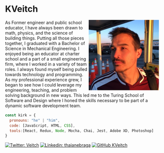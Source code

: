 # KVeitch


<img align='right' src="./images/KV.jpg" width="230" style="-webkit-transform: scaleX(-1);
  transform: scaleX(-1);">
As Former engineer and public school educator,  I have always been drawn to math, physics, and the science of building things. Putting all those pieces together, I graduated with a Bachelor of Science in Mechanical Engineering. I enjoyed being an educator at charter school and a part of a small engineering firm, where I worked in a variety of team roles.  I always found myself being pulled towards technology and programming. As my professional experience grew, I began to see how I could leverage my engineering, teaching, and problem solving background in new ways. This led me to the Turing School of Software and Design where I honed the skills necessary to be part of a dynamic software development team.

```javascript
const kirk = {
  pronouns: "he" | "him",
  code: [JavaScript, HTML, CSS],
  tools:[React, Redux, Node, Mocha, Chai, Jest, Adobe XD, Photoshop]
}
```
  
  [![Twitter: Veitch](https://img.shields.io/twitter/follow/KirkVeitch?style=social)](https://twitter.com/KirkVeitch)
  [![Linkedin: thaianebraga](https://img.shields.io/badge/-kirkaveitch-blue?style=flat-square&logo=Linkedin&logoColor=white&link=https://www.linkedin.com/in/kirkaveitch/)](https://www.linkedin.com/in/kirkaveitch/)
  [![GitHub KVeitch](https://img.shields.io/github/followers/KVeitch?label=follow&style=social)](https://github.com/KVeitch)
